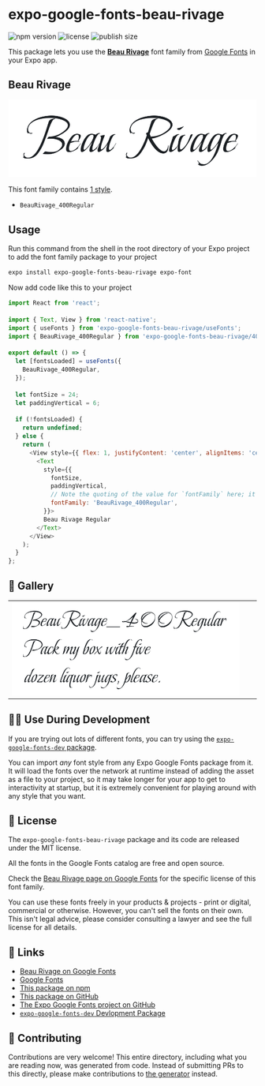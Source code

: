 # expo-google-fonts-beau-rivage

![npm version](https://flat.badgen.net/npm/v/expo-google-fonts-beau-rivage)
![license](https://flat.badgen.net/github/license/expo/google-fonts)
![publish size](https://flat.badgen.net/packagephobia/install/expo-google-fonts-beau-rivage)

This package lets you use the [**Beau Rivage**](https://fonts.google.com/specimen/Beau+Rivage) font family from [Google Fonts](https://fonts.google.com/) in your Expo app.

## Beau Rivage

![Beau Rivage](./font-family.png)

This font family contains [1 style](#-gallery).

- `BeauRivage_400Regular`

## Usage

Run this command from the shell in the root directory of your Expo project to add the font family package to your project
```sh
expo install expo-google-fonts-beau-rivage expo-font
```

Now add code like this to your project
```js
import React from 'react';

import { Text, View } from 'react-native';
import { useFonts } from 'expo-google-fonts-beau-rivage/useFonts';
import { BeauRivage_400Regular } from 'expo-google-fonts-beau-rivage/400Regular';

export default () => {
  let [fontsLoaded] = useFonts({
    BeauRivage_400Regular,
  });

  let fontSize = 24;
  let paddingVertical = 6;

  if (!fontsLoaded) {
    return undefined;
  } else {
    return (
      <View style={{ flex: 1, justifyContent: 'center', alignItems: 'center' }}>
        <Text
          style={{
            fontSize,
            paddingVertical,
            // Note the quoting of the value for `fontFamily` here; it expects a string!
            fontFamily: 'BeauRivage_400Regular',
          }}>
          Beau Rivage Regular
        </Text>
      </View>
    );
  }
};

```

## 🔡 Gallery


||||
|-|-|-|
|![BeauRivage_400Regular](.//400Regular/BeauRivage_400Regular.ttf.png)||||


## 👩‍💻 Use During Development

If you are trying out lots of different fonts, you can try using the [`expo-google-fonts-dev` package](https://github.com/freeboub/google-fonts/tree/master/font-packages/dev#readme).

You can import *any* font style from any Expo Google Fonts package from it. It will load the fonts
over the network at runtime instead of adding the asset as a file to your project, so it may take longer
for your app to get to interactivity at startup, but it is extremely convenient
for playing around with any style that you want.

## 📖 License

The `expo-google-fonts-beau-rivage` package and its code are released under the MIT license.

All the fonts in the Google Fonts catalog are free and open source.

Check the [Beau Rivage page on Google Fonts](https://fonts.google.com/specimen/Beau+Rivage) for the specific license of this font family.

You can use these fonts freely in your products & projects - print or digital, commercial or otherwise. However, you can't sell the fonts on their own. This isn't legal advice, please consider consulting a lawyer and see the full license for all details.

## 🔗 Links

- [Beau Rivage on Google Fonts](https://fonts.google.com/specimen/Beau+Rivage)
- [Google Fonts](https://fonts.google.com/)
- [This package on npm](https://www.npmjs.com/package/expo-google-fonts-beau-rivage)
- [This package on GitHub](https://github.com/freeboub/google-fonts/tree/master/font-packages/beau-rivage)
- [The Expo Google Fonts project on GitHub](https://github.com/freeboub/google-fonts)
- [`expo-google-fonts-dev` Devlopment Package](https://github.com/freeboub/google-fonts/tree/master/font-packages/dev)

## 🤝 Contributing

Contributions are very welcome! This entire directory, including what you are reading now, was generated from code. Instead of submitting PRs to this directly, please make contributions to [the generator](https://github.com/freeboub/google-fonts/tree/master/packages/generator) instead.
